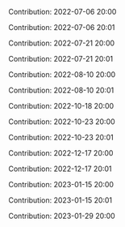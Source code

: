 Contribution: 2022-07-06 20:00

Contribution: 2022-07-06 20:01

Contribution: 2022-07-21 20:00

Contribution: 2022-07-21 20:01

Contribution: 2022-08-10 20:00

Contribution: 2022-08-10 20:01

Contribution: 2022-10-18 20:00

Contribution: 2022-10-23 20:00

Contribution: 2022-10-23 20:01

Contribution: 2022-12-17 20:00

Contribution: 2022-12-17 20:01

Contribution: 2023-01-15 20:00

Contribution: 2023-01-15 20:01

Contribution: 2023-01-29 20:00


